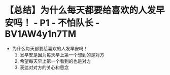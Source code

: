 # 【总结】为什么每天都要给喜欢的人发早安吗！ - P1 - 不怕队长 - BV1AW4y1n7TM

-   为什么每天都要给喜欢的人发早安吗！
    1.  发早安是因为每天早上第一个想到的是对方
    2.  希望每天早上第一个看到的也是对方
    3.  表达对对方的关心和思念